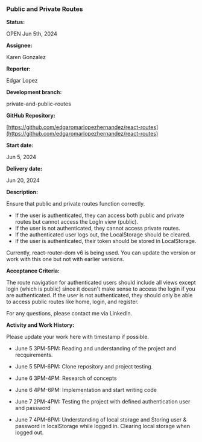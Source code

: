 ### Public and Private Routes

**Status:**

OPEN Jun 5th, 2024

**Assignee:**

Karen Gonzalez

**Reporter:**

Edgar Lopez

**Development branch:**

private-and-public-routes

**GitHub Repository:**

[https://github.com/edgaromarlopezhernandez/react-routes](https://github.com/edgaromarlopezhernandez/react-routes)

**Start date:**

Jun 5, 2024

**Delivery date:**

Jun 20, 2024

**Description:**

Ensure that public and private routes function correctly.

* If the user is authenticated, they can access both public and private routes but cannot access the LogIn view (public).
* If the user is not authenticated, they cannot access private routes.
* If the authenticated user logs out, the LocalStorage should be cleared.
* If the user is authenticated, their token should be stored in LocalStorage.

Currently, react-router-dom v6 is being used. You can update the version or work with this one but not with earlier versions.

**Acceptance Criteria:**

The route navigation for authenticated users should include all views except login (which is public) since it doesn't make sense to access the login if you are authenticated. If the user is not authenticated, they should only be able to access public routes like home, login, and register.

For any questions, please contact me via LinkedIn.

**Activity and Work History:**

Please update your work here with timestamp if possible.

* June 5 3PM-5PM: Reading and understanding of the project and recquirements.

* June 5 5PM-6PM: Clone repository and project testing.

* June 6 3PM-4PM: Research of concepts

* June 6 4PM-6PM: Implementation and start writing code

* June 7 2PM-4PM: Testing the project with defined authentication user and password

* June 7 4PM-6PM: Understanding of local storage and Storing user & password in localStorage while logged in. Clearing local storage when logged out.
